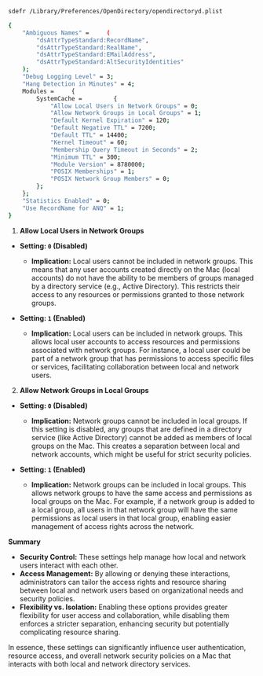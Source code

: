 


```bash
sdefr /Library/Preferences/OpenDirectory/opendirectoryd.plist 

{
    "Ambiguous Names" =     (
        "dsAttrTypeStandard:RecordName",
        "dsAttrTypeStandard:RealName",
        "dsAttrTypeStandard:EMailAddress",
        "dsAttrTypeStandard:AltSecurityIdentities"
    );
    "Debug Logging Level" = 3;
    "Hang Detection in Minutes" = 4;
    Modules =     {
        SystemCache =         {
            "Allow Local Users in Network Groups" = 0;
            "Allow Network Groups in Local Groups" = 1;
            "Default Kernel Expiration" = 120;
            "Default Negative TTL" = 7200;
            "Default TTL" = 14400;
            "Kernel Timeout" = 60;
            "Membership Query Timeout in Seconds" = 2;
            "Minimum TTL" = 300;
            "Module Version" = 8780000;
            "POSIX Memberships" = 1;
            "POSIX Network Group Members" = 0;
        };
    };
    "Statistics Enabled" = 0;
    "Use RecordName for ANQ" = 1;
}
```

1. **Allow Local Users in Network Groups**
- **Setting: `0` (Disabled)**
  - **Implication:** Local users cannot be included in network groups. This means that any user accounts created directly on the Mac (local accounts) do not have the ability to be members of groups managed by a directory service (e.g., Active Directory). This restricts their access to any resources or permissions granted to those network groups.

- **Setting: `1` (Enabled)**
  - **Implication:** Local users can be included in network groups. This allows local user accounts to access resources and permissions associated with network groups. For instance, a local user could be part of a network group that has permissions to access specific files or services, facilitating collaboration between local and network users.

2. **Allow Network Groups in Local Groups**
- **Setting: `0` (Disabled)**
  - **Implication:** Network groups cannot be included in local groups. If this setting is disabled, any groups that are defined in a directory service (like Active Directory) cannot be added as members of local groups on the Mac. This creates a separation between local and network accounts, which might be useful for strict security policies.

- **Setting: `1` (Enabled)**
  - **Implication:** Network groups can be included in local groups. This allows network groups to have the same access and permissions as local groups on the Mac. For example, if a network group is added to a local group, all users in that network group will have the same permissions as local users in that local group, enabling easier management of access rights across the network.

**Summary**
- **Security Control:** These settings help manage how local and network users interact with each other. 
- **Access Management:** By allowing or denying these interactions, administrators can tailor the access rights and resource sharing between local and network users based on organizational needs and security policies.
- **Flexibility vs. Isolation:** Enabling these options provides greater flexibility for user access and collaboration, while disabling them enforces a stricter separation, enhancing security but potentially complicating resource sharing.

In essence, these settings can significantly influence user authentication, resource access, and overall network security policies on a Mac that interacts with both local and network directory services.